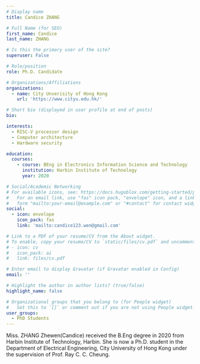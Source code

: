 ```yaml
---
# Display name
title: Candice ZHANG

# Full Name (for SEO)
first_name: Candice
last_name: ZHANG

# Is this the primary user of the site?
superuser: False

# Role/position
role: Ph.D. Candidate

# Organizations/Affiliations
organizations:
  - name: City Unverisity of Hong Kong
    url: 'https://www.cityu.edu.hk/'

# Short bio (displayed in user profile at end of posts)
bio: 

interests:
  - RISC-V processor design
  - Computer architecture
  - Hardware security

education:
  courses:
    - course: BEng in Electronics Information Science and Technology
      institution: Harbin Institute of Technology
      year: 2020

# Social/Academic Networking
# For available icons, see: https://docs.hugoblox.com/getting-started/page-builder/#icons
#   For an email link, use "fas" icon pack, "envelope" icon, and a link in the
#   form "mailto:your-email@example.com" or "#contact" for contact widget.
social:
  - icon: envelope
    icon_pack: fas
    link: 'mailto:candice123.wen@gmail.com'

# Link to a PDF of your resume/CV from the About widget.
# To enable, copy your resume/CV to `static/files/cv.pdf` and uncomment the lines below.
# - icon: cv
#   icon_pack: ai
#   link: files/cv.pdf

# Enter email to display Gravatar (if Gravatar enabled in Config)
email: ''

# Highlight the author in author lists? (true/false)
highlight_name: false

# Organizational groups that you belong to (for People widget)
#   Set this to `[]` or comment out if you are not using People widget.
user_groups:
  - PhD Students
---
```


Miss. ZHANG Zhewen(Candice) received the B.Eng degree in 2020 from Harbin Institute of Technology, Harbin. She is now a Ph.D. student in the Department of Electrical Engineering, City University of Hong Kong under the supervision of Prof. Ray C. C. Cheung.
